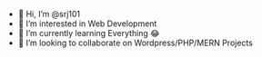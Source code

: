 - 👋 Hi, I’m @srj101
- 👀 I’m interested in Web Development
- 🌱 I’m currently learning Everything 😂
- 💞️ I’m looking to collaborate on Wordpress/PHP/MERN Projects

<!---
srj101/srj101 is a ✨ special ✨ repository because its `README.md` (this file) appears on your GitHub profile.
You can click the Preview link to take a look at your changes.
--->
